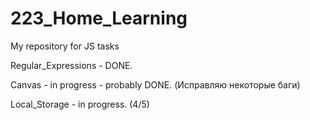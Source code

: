 # 223_Home_Learning
My repository for JS tasks

Regular_Expressions - DONE.

Canvas - in progress - probably DONE. (Исправляю некоторые баги)

Local_Storage - in progress. (4/5)

